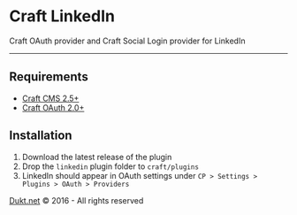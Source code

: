 # Craft LinkedIn

Craft OAuth provider and Craft Social Login provider for LinkedIn

-------------------------------------------

## Requirements

- [Craft CMS 2.5+](https://craftcms.com/)
- [Craft OAuth 2.0+](https://dukt.net/craft/oauth)

## Installation

1. Download the latest release of the plugin
2. Drop the `linkedin` plugin folder to `craft/plugins`
3. LinkedIn should appear in OAuth settings under `CP > Settings > Plugins > OAuth > Providers`

[Dukt.net](https://dukt.net/) © 2016 - All rights reserved